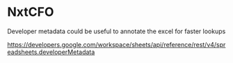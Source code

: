 # NxtCFO


Developer metadata could be useful to annotate the excel for faster lookups

https://developers.google.com/workspace/sheets/api/reference/rest/v4/spreadsheets.developerMetadata
